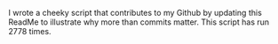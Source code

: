 I wrote a cheeky script that contributes to my Github by updating this ReadMe to illustrate why more than commits matter. This script has run 2778 times.